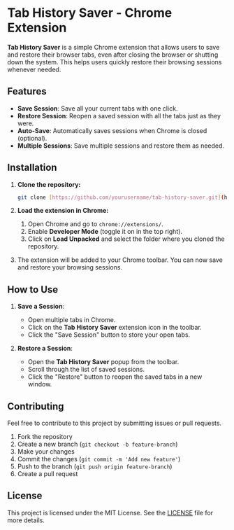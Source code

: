 
# Tab History Saver - Chrome Extension

**Tab History Saver** is a simple Chrome extension that allows users to save and restore their browser tabs, even after closing the browser or shutting down the system. This helps users quickly restore their browsing sessions whenever needed.

## Features

- **Save Session**: Save all your current tabs with one click.
- **Restore Session**: Reopen a saved session with all the tabs just as they were.
- **Auto-Save**: Automatically saves sessions when Chrome is closed (optional).
- **Multiple Sessions**: Save multiple sessions and restore them as needed.

## Installation

1. **Clone the repository:**

   ```bash
   git clone [https://github.com/yourusername/tab-history-saver.git](https://github.com/unsparsh/First-Chrome_Extension)
   ```

2. **Load the extension in Chrome:**
   1. Open Chrome and go to `chrome://extensions/`.
   2. Enable **Developer Mode** (toggle it on in the top right).
   3. Click on **Load Unpacked** and select the folder where you cloned the repository.

3. The extension will be added to your Chrome toolbar. You can now save and restore your browsing sessions.

## How to Use

1. **Save a Session**: 
   - Open multiple tabs in Chrome.
   - Click on the **Tab History Saver** extension icon in the toolbar.
   - Click the "Save Session" button to store your open tabs.

2. **Restore a Session**:
   - Open the **Tab History Saver** popup from the toolbar.
   - Scroll through the list of saved sessions.
   - Click the "Restore" button to reopen the saved tabs in a new window.

## Contributing

Feel free to contribute to this project by submitting issues or pull requests.

1. Fork the repository
2. Create a new branch (`git checkout -b feature-branch`)
3. Make your changes
4. Commit the changes (`git commit -m 'Add new feature'`)
5. Push to the branch (`git push origin feature-branch`)
6. Create a pull request

## License

This project is licensed under the MIT License. See the [LICENSE](LICENSE) file for more details.
